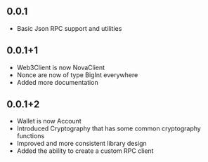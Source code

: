 ## 0.0.1

* Basic Json RPC support and utilities

## 0.0.1+1

* Web3Client is now NovaClient
* Nonce are now of type BigInt everywhere
* Added more documentation

## 0.0.1+2
* Wallet is now Account
* Introduced Cryptography that has some common cryptography functions
* Improved and more consistent library design
* Added the ability to create a custom RPC client 